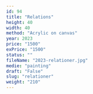```yaml
---
id: 94
title: "Relations"
height: 40
width: 40
method: "Acrylic on canvas"
year: 2023
price: "1500"
exPrice: "1500"
status: ""
fileName: "2023-relationer.jpg"
medie: "painting"
draft: "False"
slug: "relationer"
weight: "210"
---
```

